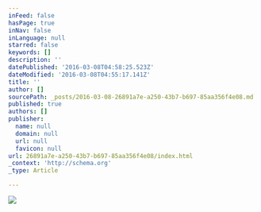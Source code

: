 ```yaml
---
inFeed: false
hasPage: true
inNav: false
inLanguage: null
starred: false
keywords: []
description: ''
datePublished: '2016-03-08T04:58:25.523Z'
dateModified: '2016-03-08T04:55:17.141Z'
title: ''
author: []
sourcePath: _posts/2016-03-08-26891a7e-a250-43b7-b697-85aa356f4e08.md
published: true
authors: []
publisher:
  name: null
  domain: null
  url: null
  favicon: null
url: 26891a7e-a250-43b7-b697-85aa356f4e08/index.html
_context: 'http://schema.org'
_type: Article

---
```

![](https://the-grid-user-content.s3-us-west-2.amazonaws.com/a29ec822-68c1-4c3a-b3f5-5f790bb24a30.jpg)
